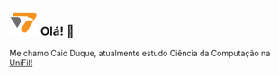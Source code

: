  ## <img src="unifil_extensao.png" alt="Badge" style="width: 10%;"> Olá! 👋

Me chamo Caio Duque, atualmente estudo Ciência da Computação na [UniFil!](<https://unifil.br/>)
